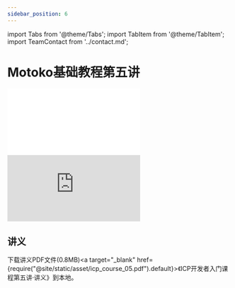 ```yaml
---
sidebar_position: 6
---
```


import Tabs from '@theme/Tabs';
import TabItem from '@theme/TabItem';
import TeamContact from '../contact.md';

# Motoko基础教程第五讲

<Tabs>
  <TabItem value="B站" label="B站" default>
    <div class="video-container">
        <iframe src="//player.bilibili.com/player.html?aid=256765853&bvid=BV17Y411F76G&cid=727635062&page=1" scrolling="no" border="0" frameborder="no" framespacing="0" allowfullscreen="true"> </iframe>
    </div>
  </TabItem>
  <TabItem value="Youtube" label="Youtube">
    <div class="video-container">
        <iframe src="https://www.youtube.com/embed/V5guZdSGWO8" title="YouTube video player" frameborder="0" allow="accelerometer; autoplay; clipboard-write; encrypted-media; gyroscope; picture-in-picture; web-share" allowfullscreen></iframe>
    </div>
  </TabItem>
</Tabs>

## 讲义

下载讲义PDF文件(0.8MB)<a target="\_blank" href={require("@site/static/asset/icp_course_05.pdf").default}>《ICP开发者入门课程第五讲·讲义》</a>到本地。

<TeamContact />